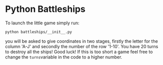 # Python Battleships

To launch the little game simply run:

`python battleships/__init__.py`

you will be asked to give coordinates in two stages, firstly the letter for the column 'A-J' and secondly the number of the row
'1-10'. You have 20 turns to destroy all the ships! Good luck! If this is too short a game feel free to change the `turns`variable in the code to a higher number.
